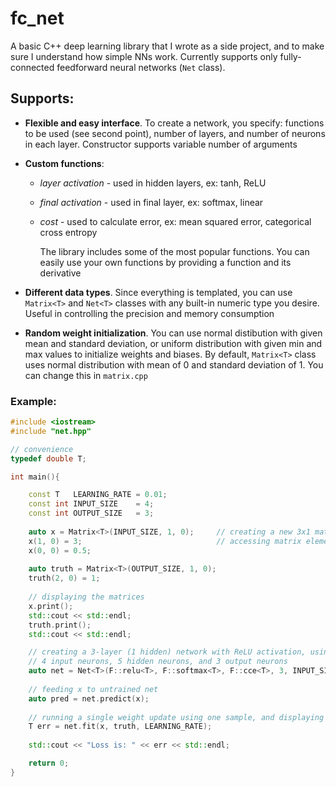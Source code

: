 # fc_net

A basic C++ deep learning library that I wrote as a side project, and to make sure I understand how simple NNs work. Currently supports only fully-connected feedforward neural networks (`Net` class).

## **Supports**:
  
  * **Flexible and easy interface**. To create a network, you specify: functions to be used (see second point), number of layers, and number of neurons in each layer. Constructor supports variable number of arguments
    
  * **Custom functions**: 
    * _layer activation_ - used in hidden layers, ex: tanh, ReLU
    * _final activation_ - used in final layer, ex: softmax, linear
    * _cost_ - used to calculate error, ex: mean squared error, categorical cross entropy

      The library includes some of the most popular functions. You can easily use your own functions by providing a function and its derivative

  * **Different data types**. Since everything is templated, you can use `Matrix<T>` and `Net<T>` classes with any built-in numeric type you desire. Useful in controlling the precision and memory consumption

  * **Random weight initialization**. You can use normal distibution with given mean and standard deviation, or uniform distribution with given min and max values to initialize weights and biases. By default, `Matrix<T>` class uses normal distribution with mean of 0 and standard deviation of 1. You can change this in `matrix.cpp`


### **Example**:

```C++
#include <iostream>
#include "net.hpp"

// convenience
typedef double T;

int main(){

    const T   LEARNING_RATE = 0.01;
    const int INPUT_SIZE    = 4;
    const int OUTPUT_SIZE   = 3;
    
    auto x = Matrix<T>(INPUT_SIZE, 1, 0);     // creating a new 3x1 matrix (column vector) filled with zeros
    x(1, 0) = 3;                              // accessing matrix elements
    x(0, 0) = 0.5;
    
    auto truth = Matrix<T>(OUTPUT_SIZE, 1, 0);
    truth(2, 0) = 1;
    
    // displaying the matrices
    x.print();
    std::cout << std::endl;
    truth.print();
    std::cout << std::endl;

    // creating a 3-layer (1 hidden) network with ReLU activation, using a softmax layer and cross-entropy loss
    // 4 input neurons, 5 hidden neurons, and 3 output neurons
    auto net = Net<T>(F::relu<T>, F::softmax<T>, F::cce<T>, 3, INPUT_SIZE, 5, OUTPUT_SIZE);
    
    // feeding x to untrained net
    auto pred = net.predict(x);
    
    // running a single weight update using one sample, and displaying loss 
    T err = net.fit(x, truth, LEARNING_RATE);
    
    std::cout << "Loss is: " << err << std::endl;

    return 0;
}

```
